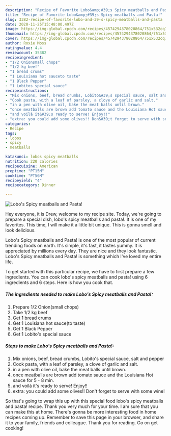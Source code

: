```yaml
---
description: "Recipe of Favorite Lobo&amp;#39;s Spicy meatballs and Pasta!"
title: "Recipe of Favorite Lobo&amp;#39;s Spicy meatballs and Pasta!"
slug: 3382-recipe-of-favorite-lobo-and-39-s-spicy-meatballs-and-pasta
date: 2020-11-25T15:48:00.497Z
image: https://img-global.cpcdn.com/recipes/4574294378020864/751x532cq70/lobos-spicy-meatballs-and-pasta-recipe-main-photo.jpg
thumbnail: https://img-global.cpcdn.com/recipes/4574294378020864/751x532cq70/lobos-spicy-meatballs-and-pasta-recipe-main-photo.jpg
cover: https://img-global.cpcdn.com/recipes/4574294378020864/751x532cq70/lobos-spicy-meatballs-and-pasta-recipe-main-photo.jpg
author: Roxie Moss
ratingvalue: 4.4
reviewcount: 35382
recipeingredient:
- "1/2 Onionsmall chops"
- "1/2 kg beef"
- "1 bread crums"
- "1 Louisiana hot sauceto taste"
- "1 Black Pepper"
- "1 Lobitos special sauce"
recipeinstructions:
- "Mix onions, beef, bread crumbs, Lobito&#39;s special sauce, salt and pepper"
- "Cook pasta, with a leaf of parsley, a clove of garlic and salt."
- "in a pen with olive oil, bake the meat balls until brown."
- "once meatballs are brown add tomato sauce and the Louisiana Hot sauce for 5 - 8 min."
- "and voilà it&#39;s ready to serve! Enjoy!!"
- "extra: you could add some olives!! Don&#39;t forget to serve with some wine!"
categories:
- Recipe
tags:
- lobos
- spicy
- meatballs

katakunci: lobos spicy meatballs 
nutrition: 220 calories
recipecuisine: American
preptime: "PT15M"
cooktime: "PT56M"
recipeyield: "4"
recipecategory: Dinner

---
```



![Lobo&#39;s Spicy meatballs and Pasta!](https://img-global.cpcdn.com/recipes/4574294378020864/751x532cq70/lobos-spicy-meatballs-and-pasta-recipe-main-photo.jpg)

Hey everyone, it is Drew, welcome to my recipe site. Today, we're going to prepare a special dish, lobo&#39;s spicy meatballs and pasta!. It is one of my favorites. This time, I will make it a little bit unique. This is gonna smell and look delicious.

Lobo&#39;s Spicy meatballs and Pasta! is one of the most popular of current trending foods on earth. It's simple, it's fast, it tastes yummy. It is appreciated by millions every day. They are nice and they look fantastic. Lobo&#39;s Spicy meatballs and Pasta! is something which I've loved my entire life.




To get started with this particular recipe, we have to first prepare a few ingredients. You can cook lobo&#39;s spicy meatballs and pasta! using 6 ingredients and 6 steps. Here is how you cook that.

<!--inarticleads1-->

##### The ingredients needed to make Lobo&#39;s Spicy meatballs and Pasta!:

1. Prepare 1/2 Onion(small chops)
1. Take 1/2 kg beef
1. Get 1 bread crums
1. Get 1 Louisiana hot sauce(to taste)
1. Get 1 Black Pepper
1. Get 1 Lobito&#39;s special sauce




<!--inarticleads2-->

##### Steps to make Lobo&#39;s Spicy meatballs and Pasta!:

1. Mix onions, beef, bread crumbs, Lobito&#39;s special sauce, salt and pepper
1. Cook pasta, with a leaf of parsley, a clove of garlic and salt.
1. in a pen with olive oil, bake the meat balls until brown.
1. once meatballs are brown add tomato sauce and the Louisiana Hot sauce for 5 - 8 min.
1. and voilà it&#39;s ready to serve! Enjoy!!
1. extra: you could add some olives!! Don&#39;t forget to serve with some wine!




So that's going to wrap this up with this special food lobo&#39;s spicy meatballs and pasta! recipe. Thank you very much for your time. I am sure that you can make this at home. There's gonna be more interesting food in home recipes coming up. Remember to save this page in your browser, and share it to your family, friends and colleague. Thank you for reading. Go on get cooking!
